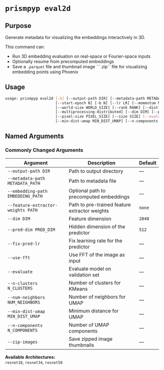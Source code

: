 # `prismpyp eval2d`

## Purpose
Generate metadata for visualizing the embeddings interactively in 3D.

This command can:

- Run 3D embedding evaluation on real-space or Fourier-space inputs  
- Optionally resume from precomputed embeddings  
- Save a ```.parquet``` file and thumbnail image ```.zip`` file for visualizing embedding points using Phoenix

## Usage
```bash
usage: prismpyp eval2d [-h] [--output-path DIR] [--metadata-path METADATA_PATH] [--embedding-path [EMBEDDING_PATH]] [-a ARCH] [-j N] [--epochs N]
                       [--start-epoch N] [-b N] [--lr LR] [--momentum M] [--wd W] [-p N] [--resume PATH] [--feature-extractor-weights PATH]
                       [--world-size WORLD_SIZE] [--rank RANK] [--dist-url DIST_URL] [--dist-backend DIST_BACKEND] [--seed SEED] [--gpu GPU]
                       [--multiprocessing-distributed] [--dim DIM] [--pred-dim PRED_DIM] [--fix-pred-lr] [--use-fft] [--downsample DOWNSAMPLE]
                       [--pixel-size PIXEL_SIZE] [--size SIZE] [--evaluate] [--n-clusters N_CLUSTERS] [--num-neighbors NUM_NEIGHBORS]
                       [--min-dist-umap MIN_DIST_UMAP] [--n-components N_COMPONENTS] [--nextpyp-preproc NEXTPYP_PREPROC] [--zip-images]
```

## Named Arguments

### Commonly Changed Arguments
| Argument | Description | Default |
|-----------|--------------|----------|
| `--output-path DIR` | Path to output directory | — |
| `--metadata-path METADATA_PATH` | Path to metadata file | — |
| `--embedding-path EMBEDDING_PATH` | Optional path to precomputed embeddings | — |
| `--feature-extractor-weights PATH` | Path to pre-trained feature extractor weights | `none` |
| `--dim DIM` | Feature dimension | `2048` |
| `--pred-dim PRED_DIM` | Hidden dimension of the predictor | `512` |
| `--fix-pred-lr` | Fix learning rate for the predictor | — |
| `--use-fft` | Use FFT of the image as input | — |
| `--evaluate` | Evaluate model on validation set | — |
| `--n-clusters N_CLUSTERS` | Number of clusters for KMeans | — |
| `--num-neighbors NUM_NEIGHBORS` | Number of neighbors for UMAP | — |
| `--min-dist-umap MIN_DIST_UMAP` | Minimum distance for UMAP | — |
| `--n-components N_COMPONENTS` | Number of UMAP components | — |
| `--zip-images` | Save zipped image thumbnails | — |

**Available Architectures:**  
`resnet18`, `resnet34`, `resnet50`

